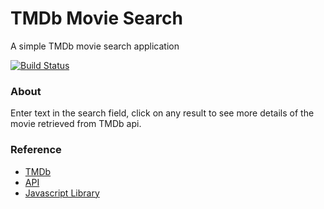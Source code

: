 # TMDb Movie Search
A simple TMDb movie search application

[![Build Status](https://travis-ci.org/adireddy/tmdb-movie-search.svg?branch=master)](https://travis-ci.org/adireddy/tmdb-movie-search)

### About

Enter text in the search field, click on any result to see more details of the movie retrieved from TMDb api.

### Reference

- [TMDb](https://themoviedb.org)
- [API](http://docs.themoviedb.apiary.io)
- [Javascript Library](https://github.com/cavestri/themoviedb-javascript-library)
